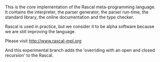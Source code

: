 This is the core implementation of the Rascal meta-programming language. It contains the interpreter, the parser generator, the parser run-time,
the standard library, the online documentation and the type checker.

Rascal is used in practice, but we consider it to be alpha software because we are still improving the language.

Please visit http://www.rascal-mpl.org

And this experimental branch adds the 'overriding with an open and closed recursion' to the Rascal.